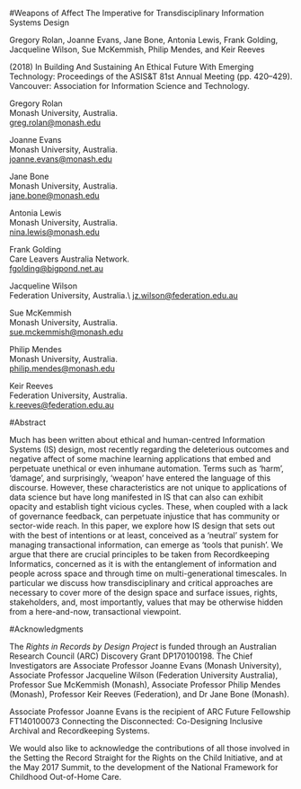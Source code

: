 #Weapons of Affect The Imperative for Transdisciplinary Information Systems Design 

Gregory Rolan, Joanne Evans, Jane Bone, Antonia Lewis, Frank Golding, Jacqueline Wilson, Sue McKemmish, Philip Mendes, and Keir Reeves 

(2018) In Building And Sustaining An Ethical Future With Emerging Technology: Proceedings of the ASIS&T 81st Annual Meeting (pp. 420–429). Vancouver: Association for Information Science and Technology.


Gregory Rolan \
Monash University, Australia. \
greg.rolan@monash.edu 

Joanne Evans \
Monash University, Australia. \
joanne.evans@monash.edu 

Jane Bone \
Monash University, Australia. \
jane.bone@monash.edu 

Antonia Lewis \
Monash University, Australia. \
nina.lewis@monash.edu 

Frank Golding \
Care Leavers Australia Network. \
fgolding@bigpond.net.au 

Jacqueline Wilson \
Federation University, Australia.\ 
jz.wilson@federation.edu.au 

Sue McKemmish \
Monash University, Australia. \
sue.mckemmish@monash.edu 

Philip Mendes \
Monash University, Australia. \
philip.mendes@monash.edu 

Keir Reeves \
Federation University, Australia. \
k.reeves@federation.edu.au 

#Abstract 

Much has been written about ethical and human-centred Information Systems (IS) design, most recently regarding the deleterious outcomes and negative affect of some machine learning applications that embed and perpetuate unethical or even inhumane automation. Terms such as ‘harm’, ‘damage’, and surprisingly, ‘weapon’ have entered the language of this discourse. However, these characteristics are not unique to applications of data science but have long manifested in IS that can also can exhibit opacity and establish tight vicious cycles. These, when coupled with a lack of governance feedback, can perpetuate injustice that has community or sector-wide reach. In this paper, we explore how IS design that sets out with the best of intentions or at least, conceived as a ‘neutral’ system for managing transactional information, can emerge as ‘tools that punish’. We argue that there are crucial principles to be taken from Recordkeeping Informatics, concerned as it is with the entanglement of information and people across space and through time on multi-generational timescales. In particular we discuss how transdisciplinary and critical approaches are necessary to cover more of the design space and surface issues, rights, stakeholders, and, most importantly, values that may be otherwise hidden from a here-and-now, transactional viewpoint.

#Acknowledgments

The _Rights in Records by Design Project_ is funded through an Australian Research Council (ARC) Discovery Grant DP170100198. The Chief Investigators are Associate Professor Joanne Evans (Monash University), Associate Professor Jacqueline Wilson (Federation University Australia), Professor Sue McKemmish (Monash), Associate Professor Philip Mendes (Monash), Professor Keir Reeves (Federation), and Dr Jane Bone (Monash). 

Associate Professor Joanne Evans is the recipient of ARC Future Fellowship FT140100073 Connecting the Disconnected: Co-Designing Inclusive Archival and Recordkeeping Systems. 

We would also like to acknowledge the contributions of all those involved in the Setting the Record Straight for the Rights on the Child Initiative, and at the May 2017 Summit, to the development of the National Framework for Childhood Out-of-Home Care.
